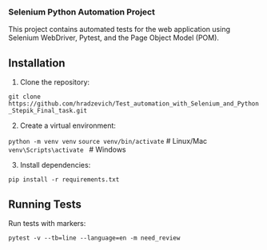### Selenium Python Automation Project
This project contains automated tests for the web application using Selenium WebDriver, Pytest, and the Page Object Model (POM).

## Installation

1. Clone the repository:<br/>

```git clone https://github.com/hradzevich/Test_automation_with_Selenium_and_Python_Stepik_Final_task.git```

2. Create a virtual environment:<br/>

```python -m venv venv```
```source venv/bin/activate```   # Linux/Mac
```venv\Scripts\activate ```     # Windows


3. Install dependencies:<br/>

```pip install -r requirements.txt```

## Running Tests

Run tests with markers:<br/>

```pytest -v --tb=line --language=en -m need_review```
